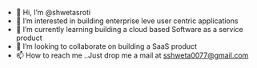 - 👋 Hi, I’m @shwetasroti
- 👀 I’m interested in building enterprise leve user centric applications
- 🌱 I’m currently learning building a cloud based Software as a service product
- 💞️ I’m looking to collaborate on building a SaaS product
- 📫 How to reach me ..Just drop me a mail at sshweta0077@gmail.com

<!---
shwetasroti/shwetasroti is a ✨ special ✨ repository because its `README.md` (this file) appears on your GitHub profile.
You can click the Preview link to take a look at your changes.
--->
